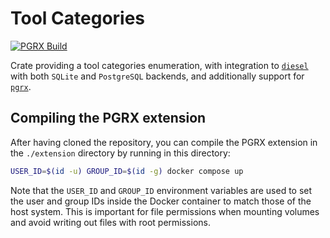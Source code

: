 # Tool Categories

[![PGRX Build](https://github.com/earth-metabolome-initiative/emi-monorepo/actions/workflows/pgrx-build-tool_categories.yml/badge.svg)](https://github.com/earth-metabolome-initiative/emi-monorepo/actions/workflows/pgrx-build-tool_categories.yml)

Crate providing a tool categories enumeration, with integration to [`diesel`](https://github.com/diesel-rs/diesel) with both `SQLite` and `PostgreSQL` backends, and additionally support for [`pgrx`](https://github.com/pgcentralfoundation/pgrx).

## Compiling the PGRX extension

After having cloned the repository, you can compile the PGRX extension in the `./extension` directory by running in this directory:

```bash
USER_ID=$(id -u) GROUP_ID=$(id -g) docker compose up
```

Note that the `USER_ID` and `GROUP_ID` environment variables are used to set the user and group IDs inside the Docker container to match those of the host system. This is important for file permissions when mounting volumes and avoid writing out files with root permissions.
